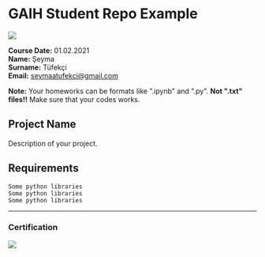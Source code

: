 # GAIH Student Repo Example
![](img/logo.png)

**Course Date:** 01.02.2021  
**Name:** Şeyma  
**Surname:** Tüfekçi  
**Email:** seymaatufekci@gmail.com  

**Note:** Your homeworks can be formats like ".ipynb" and ".py". **Not ".txt" files!!** Make sure that your codes works.  

## Project Name
Description of your project.

## Requirements
```
Some python libraries
Some python libraries
Some python libraries
```
---

### Certification
![](img/certificate_ex.png)

